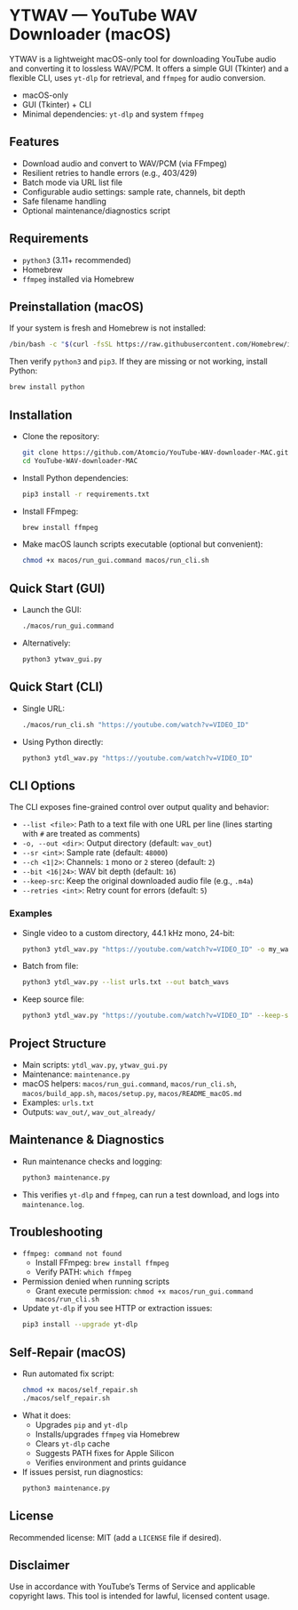 # YTWAV — YouTube WAV Downloader (macOS)

YTWAV is a lightweight macOS-only tool for downloading YouTube audio and converting it to lossless WAV/PCM. It offers a simple GUI (Tkinter) and a flexible CLI, uses `yt-dlp` for retrieval, and `ffmpeg` for audio conversion.

- macOS-only
- GUI (Tkinter) + CLI
- Minimal dependencies: `yt-dlp` and system `ffmpeg`

## Features
- Download audio and convert to WAV/PCM (via FFmpeg)
- Resilient retries to handle errors (e.g., 403/429)
- Batch mode via URL list file
- Configurable audio settings: sample rate, channels, bit depth
- Safe filename handling
- Optional maintenance/diagnostics script

## Requirements
- `python3` (3.11+ recommended)
- Homebrew
- `ffmpeg` installed via Homebrew

## Preinstallation (macOS)
If your system is fresh and Homebrew is not installed:
```bash
/bin/bash -c "$(curl -fsSL https://raw.githubusercontent.com/Homebrew/install/HEAD/install.sh)"
```
Then verify `python3` and `pip3`. If they are missing or not working, install Python:
```bash
brew install python
```

## Installation
- Clone the repository:
  ```bash
  git clone https://github.com/Atomcio/YouTube-WAV-downloader-MAC.git
  cd YouTube-WAV-downloader-MAC
  ```
- Install Python dependencies:
  ```bash
  pip3 install -r requirements.txt
  ```
- Install FFmpeg:
  ```bash
  brew install ffmpeg
  ```
- Make macOS launch scripts executable (optional but convenient):
  ```bash
  chmod +x macos/run_gui.command macos/run_cli.sh
  ```

## Quick Start (GUI)
- Launch the GUI:
  ```bash
  ./macos/run_gui.command
  ```
- Alternatively:
  ```bash
  python3 ytwav_gui.py
  ```

## Quick Start (CLI)
- Single URL:
  ```bash
  ./macos/run_cli.sh "https://youtube.com/watch?v=VIDEO_ID"
  ```
- Using Python directly:
  ```bash
  python3 ytdl_wav.py "https://youtube.com/watch?v=VIDEO_ID"
  ```

## CLI Options
The CLI exposes fine-grained control over output quality and behavior:
- `--list <file>`: Path to a text file with one URL per line (lines starting with `#` are treated as comments)
- `-o, --out <dir>`: Output directory (default: `wav_out`)
- `--sr <int>`: Sample rate (default: `48000`)
- `--ch <1|2>`: Channels: `1` mono or `2` stereo (default: `2`)
- `--bit <16|24>`: WAV bit depth (default: `16`)
- `--keep-src`: Keep the original downloaded audio file (e.g., `.m4a`)
- `--retries <int>`: Retry count for errors (default: `5`)

### Examples
- Single video to a custom directory, 44.1 kHz mono, 24-bit:
  ```bash
  python3 ytdl_wav.py "https://youtube.com/watch?v=VIDEO_ID" -o my_wavs --sr 44100 --ch 1 --bit 24
  ```
- Batch from file:
  ```bash
  python3 ytdl_wav.py --list urls.txt --out batch_wavs
  ```
- Keep source file:
  ```bash
  python3 ytdl_wav.py "https://youtube.com/watch?v=VIDEO_ID" --keep-src
  ```

## Project Structure
- Main scripts: `ytdl_wav.py`, `ytwav_gui.py`
- Maintenance: `maintenance.py`
- macOS helpers: `macos/run_gui.command`, `macos/run_cli.sh`, `macos/build_app.sh`, `macos/setup.py`, `macos/README_macOS.md`
- Examples: `urls.txt`
- Outputs: `wav_out/`, `wav_out_already/`

## Maintenance & Diagnostics
- Run maintenance checks and logging:
  ```bash
  python3 maintenance.py
  ```
- This verifies `yt-dlp` and `ffmpeg`, can run a test download, and logs into `maintenance.log`.

## Troubleshooting
- `ffmpeg: command not found`
  - Install FFmpeg: `brew install ffmpeg`
  - Verify PATH: `which ffmpeg`
- Permission denied when running scripts
  - Grant execute permission: `chmod +x macos/run_gui.command macos/run_cli.sh`
- Update `yt-dlp` if you see HTTP or extraction issues:
  ```bash
  pip3 install --upgrade yt-dlp
  ```

## Self-Repair (macOS)
- Run automated fix script:
  ```bash
  chmod +x macos/self_repair.sh
  ./macos/self_repair.sh
  ```
- What it does:
  - Upgrades `pip` and `yt-dlp`
  - Installs/upgrades `ffmpeg` via Homebrew
  - Clears `yt-dlp` cache
  - Suggests PATH fixes for Apple Silicon
  - Verifies environment and prints guidance
- If issues persist, run diagnostics:
  ```bash
  python3 maintenance.py
  ```

## License
Recommended license: MIT (add a `LICENSE` file if desired).

## Disclaimer
Use in accordance with YouTube’s Terms of Service and applicable copyright laws. This tool is intended for lawful, licensed content usage.
